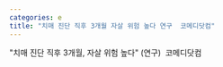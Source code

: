 ```yaml
---
categories: e
title: "치매 진단 직후 3개월 자살 위험 높다 연구  코메디닷컴"
---
```

"치매 진단 직후 3개월, 자살 위험 높다" (연구)&nbsp;&nbsp;코메디닷컴